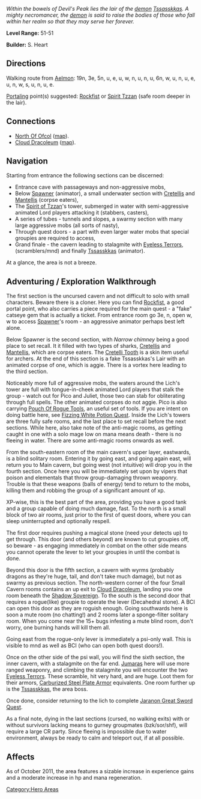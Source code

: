 *Within the bowels of Devil's Peak lies the lair of the
[demon](Demons "wikilink") [Tssasskkas](Tssasskkas "wikilink"). A mighty
necromancer, the [demon](Demons "wikilink") is said to raise the bodies
of those who fall within her realm so that they may serve her forever.*

**Level Range:** 51-51

**Builder:** S. Heart

## Directions

Walking route from [Aelmon](Aelmon "wikilink"): 19n, 3e, 5n, u, e, u, w,
n, u, n, u, 6n, w, u, n, u, e, u, n, w, s, u, n, u, e.

[Portaling](Portal "wikilink") point(s) suggested:
[Rockfist](Rockfist "wikilink") or [ Spirit
Tzzan](Spirit_Of_The_Lich "wikilink") (safe room deeper in the lair).

## Connections

-   [North Of Ofcol](:Category:_North_Of_Ofcol "wikilink")
    ([map](North_Of_Ofcol_Map "wikilink")).
-   [Cloud Dracoleum](:Category:_Cloud_Dracoleum "wikilink")
    ([map](Cloud_Dracoleum_Map "wikilink")).

## Navigation

Starting from entrance the following sections can be discerned:

-   Entrance cave with passageways and non-aggressive mobs,
-   Below [Spawner](Spawner "wikilink") (animator), a small underwater
    section with [Cretellis](Cretelli "wikilink") and
    [Mantellis](Mantelli "wikilink") (corpse eaters),
-   The [Spirit of Tzzan](Spirit_Of_The_Lich "wikilink")'s tower,
    submerged in water with semi-aggressive animated Lord players
    attacking it (stabbers, casters),
-   A series of tubes - tunnels and slopes, a swarmy section with many
    large aggressive mobs (all sorts of nasty),
-   Through quest doors - a part with even larger water mobs that
    special groupies are required to access,
-   Grand finale - the cavern leading to stalagmite with [Eyeless
    Terrors](Eyeless_Terror "wikilink"), (scramblers/mnd) and finally
    [Tssasskkas](Tssasskkas "wikilink") (animator).

At a glance, the area is not a breeze.

## Adventuring / Exploration Walkthrough

The first section is the uncursed cavern and not difficult to solo with
small characters. Beware there is a cloner. Here you can find
[Rockfist](Rockfist "wikilink"), a good portal point, who also carries a
piece required for the main quest - a "fake" catseye gem that is
actually a ticket. From entrance room go 3e, n, open w, w to access
[Spawner](Spawner "wikilink")'s room - an aggressive animator perhaps
best left alone.

Below Spawner is the second section, with *Narrow chimney* being a good
place to set recall. It it filled with two types of sharks,
[Cretellis](Cretelli "wikilink") and [Mantellis](Mantelli "wikilink"),
which are corpse eaters. The [Cretelli Tooth](Cretelli_Tooth "wikilink")
is a skin item useful for archers. At the end of this section is a fake
Tssasskkas's Lair with an animated corpse of one, which is aggie. There
is a vortex here leading to the third section.

Noticeably more full of aggressive mobs, the waters around the Lich's
tower are full with tongue-in-cheek animated Lord players that stalk the
group - watch out for Pico and Juliet, those two can stab for
obliterating through full spells. The other animated corpses do not
aggie. Pico is also carrying [Pouch Of Rogue
Tools](Pouch_Of_Rogue_Tools "wikilink"), an useful set of tools. If you
are intent on doing battle here, see [Fizzing White Potion
Quest](Fizzing_White_Potion_Quest "wikilink"). Inside the Lich's towers
are three fully safe rooms, and the last place to set recall before the
next sections. While here, also take note of the anti-magic rooms, as
getting caught in one with a solo mage low on mana means death - there
is no fleeing in water. There are some anti-magic rooms onwards as well.

From the south-eastern room of the main cavern's upper layer, eastwards,
is a blind solitary room. Entering it by going east, and going again
east, will return you to Main cavern, but going west (not intuitive)
will drop you in the fourth section. Once here you will be immediately
set upon by vipers that poison and elementals that throw group-damaging
thrown weaponry. Trouble is that these weapons (balls of energy) tend to
return to the mobs, killing them and robbing the group of a significant
amount of xp.

XP-wise, this is the best part of the area, providing you have a good
tank and a group capable of doing much damage, fast. To the north is a
small block of two air rooms, just prior to the first of quest doors,
where you can sleep uninterrupted and optionally respell.

The first door requires pushing a magical stone (need your detects up)
to get through. This door (and others beyond) are known to cut groupies
off, so beware - as engaging immediately in combat on the other side
means you cannot operate the lever to let your groupies in until the
combat is done.

Beyond this door is the fifth section, a cavern with wyrms (probably
dragons as they're huge, tail, and don't take much damage), but not as
swarmy as previous section. The north-western corner of the four Small
Cavern rooms contains an up exit to [Cloud
Dracoleum](:Category:Cloud_Dracoleum "wikilink"), landing you one room
beneath the [Shadow Sovereign](Shadow_Sovereign "wikilink"). To the
south is the second door that requires a rogue(like) groupie to operate
the lever (Decahedral stone). A BCI can open this door as they are
roguish enough. Going southwards here is soon a mute room (no chatting!)
and 2 rooms later a sponge-filter solitary room. When you come near the
15+ bugs infesting a mute blind room, don't worry, one burning hands
will kill them all.

Going east from the rogue-only lever is immediately a psi-only wall.
This is visible to mnd as well as BCI (who can open both quest doors!).

Once on the other side of the psi wall, you will find the sixth section,
the inner cavern, with a stalagmite on the far end.
[Jumaras](Jumara "wikilink") here will use more ranged weaponry, and
climbing the stalagmite you will encounter the two [Eyeless
Terrors](Eyeless_Terror "wikilink"). These scramble, hit very hard, and
are huge. Loot them for their armors, [Carburized Steel Plate
Armor](Carburized_Steel_Plate_Armor "wikilink") equivalents. One room
further up is the [Tssasskkas](Tssasskkas "wikilink"), the area boss.

Once done, consider returning to the lich to complete [Jaranon Great
Sword Quest](Jaranon_Great_Sword_Quest "wikilink").

As a final note, dying in the last sections (cursed, no walking exits)
with or without survivors lacking means to gurney groupmates
(bzk/sor/shf), will require a large CR party. Since fleeing is
impossible due to water environment, always be ready to calm and
teleport out, if at all possible.

## Affects

As of October 2011, the area features a sizable increase in experience
gains and a moderate increase in hp and mana regeneration.

[Category:Hero Areas](Category:Hero_Areas "wikilink")
